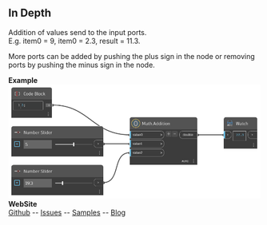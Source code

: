 ﻿## In Depth  
Addition of values send to the input ports.  
E.g. item0 = 9, item0 = 2.3, result = 11.3.  
  
More ports can be added by pushing the plus sign in the node or removing ports by pushing the minus sign in the node.
  
**Example**  
![Illustration](./Orchid.Common.Math.Addition.png)
**WebSite**  
[Github](https://github.com/erfajo/OrchidForDynamo) -- [Issues](https://github.com/erfajo/OrchidForDynamo/issues) -- [Samples](https://github.com/erfajo/OrchidForDynamo/tree/master/Samples) -- [Blog](https://erfajo.blogspot.com)
